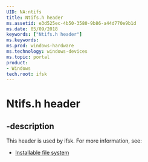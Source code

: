 ```yaml
---
UID: NA:ntifs
title: Ntifs.h header
ms.assetid: e3d525ec-4b50-3580-9b86-a44d770e9b1d
ms.date: 05/09/2018
keywords: ["Ntifs.h header"]
ms.keywords: 
ms.prod: windows-hardware
ms.technology: windows-devices
ms.topic: portal
product:
- Windows
tech.root: ifsk
---
```


# Ntifs.h header


## -description


This header is used by ifsk. For more information, see:

- [Installable file system](../_ifsk/index.md)
